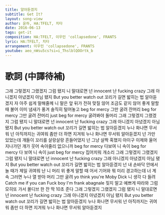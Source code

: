 ```yaml
---
title: 알아듣겠지
subtitle: Get It?
layout: song-view
author: 윤하, HA:TFELT, 치타
date: 2016-06-13
tags: get-it
composition: HA:TFELT, 이우민 'collapsedone', FRANTS
lyric: HA:TFELT, 치타
arrangement: 이우민 'collapsedone', FRANTS
youtube: aeo_nWsu5cs?si=i_ThslblQOOrtk_b
---
```


# 歌詞 (中譯待補)

그래 그렇겠지 그랬겠지 그럼 됐지
니 말대로면 넌 innocent
난 fucking crazy
그래 아니겠지 아녔겠지 아님 됐지
But you better watch out
꼬리가 길면 밟히는 법
알아듣겠지
자 아주 쉽게 말해줄께 니 말은
앞 뒤가 전혀 맞질 않어
조금도 같지 않어
좋게 말할 때 불어
이미 냄새가 풍겨
솔직히 털어놓고 beg for mercy
그만 굴려 잔머리
beg for mercy
그만 굴려 잔머리
just beg for mercy
굴려봐야 돌머리
그래 그렇겠지 그랬겠지 그럼 됐지
니 말대로면 넌 innocent
난 fucking crazy
그래 아니겠지 아녔겠지 아님 됐지
But you better watch out
꼬리가 길면 밟히는 법
알아듣겠지
누나 화나면 무서워
넌 아직까지는 귀여워
좀만 더 하면 지겨워
누나 화나면 무서워 알아듣겠지
넌 가만 있었는데 걔들이 꼬리를
살랑살랑 흔들어댔지
넌 그냥 살짝 혹했지
아이구 이제와 울어
지나가던 걔가 웃어
속아줄리 없으니까 beg for mercy
다보여 니 속이
beg for mercy
다 보여 니 속이
just beg for mercy
집어치워 개소리
그래 그렇겠지 그랬겠지 그럼 됐지
니 말대로면 넌 innocent
난 fucking crazy
그래 아니겠지 아녔겠지 아님 됐지
But you better watch out
꼬리가 길면 밟히는 법
알아듣겠지
넌 내 손바닥 안에서
놀 때가 제일 귀여워
난 니 머리 위
좋게 말할 때 어서 기어와
뭐 미리 경고하는데
너 계속 그러면 누나 열 받아
머리 그만 굴려
yo think you're Moby Dick
니 생각 다 들려
Catch me if you can
Fuck boy I'm frank abagnale
짖지 말고 예쁘게 따라와
그럼 모히또 가서 몰디브 한 잔
딱 10초 준다
그래 그렇겠지 그랬겠지 그럼 됐지
니 말대로면 넌 innocent
난 fucking crazy
그래 아니겠지 아녔겠지 아님 됐지
But you better watch out
꼬리가 길면 밟히는 법
알아듣겠지
누나 화나면 무서워
넌 아직까지는 귀여워
좀만 더 하면 지겨워
누나 화나면 무서워 알아듣겠지
